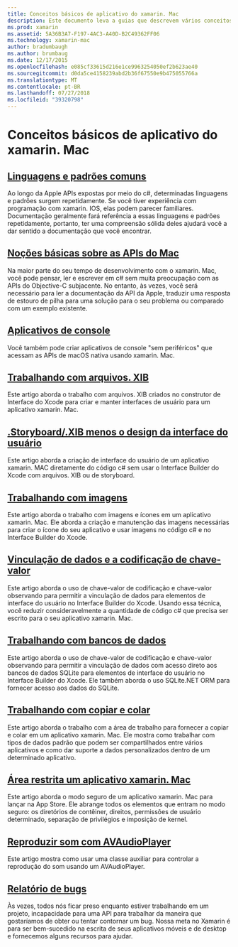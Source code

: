 ```yaml
---
title: Conceitos básicos de aplicativo do xamarin. Mac
description: Este documento leva a guias que descrevem vários conceitos necessários para entender ao desenvolver aplicativos xamarin. Mac.
ms.prod: xamarin
ms.assetid: 5A36B3A7-F197-4AC3-A40D-B2C49362FF06
ms.technology: xamarin-mac
author: bradumbaugh
ms.author: brumbaug
ms.date: 12/17/2015
ms.openlocfilehash: e085cf33615d216e1ce9963254050ef2b623ae40
ms.sourcegitcommit: d0da5ce4158239abd2b36f67550e9b475055766a
ms.translationtype: MT
ms.contentlocale: pt-BR
ms.lasthandoff: 07/27/2018
ms.locfileid: "39320798"
---
```

# <a name="xamarinmac-application-fundamentals"></a>Conceitos básicos de aplicativo do xamarin. Mac

## <a name="common-patterns-and-idiomsmacapp-fundamentalspatternsmd"></a>[Linguagens e padrões comuns](~/mac/app-fundamentals/patterns.md)

Ao longo da Apple APIs expostas por meio do c#, determinadas linguagens e padrões surgem repetidamente. Se você tiver experiência com programação com xamarin. IOS, elas podem parecer familiares. Documentação geralmente fará referência a essas linguagens e padrões repetidamente, portanto, ter uma compreensão sólida deles ajudará você a dar sentido a documentação que você encontrar.

## <a name="understanding-mac-apismacapp-fundamentalsmac-apismd"></a>[Noções básicas sobre as APIs do Mac](~/mac/app-fundamentals/mac-apis.md)

Na maior parte do seu tempo de desenvolvimento com o xamarin. Mac, você pode pensar, ler e escrever em c# sem muita preocupação com as APIs do Objective-C subjacente. No entanto, às vezes, você será necessário para ler a documentação da API da Apple, traduzir uma resposta de estouro de pilha para uma solução para o seu problema ou comparado com um exemplo existente.

## <a name="console-appsmacapp-fundamentalsconsolemd"></a>[Aplicativos de console](~/mac/app-fundamentals/console.md)

Você também pode criar aplicativos de console "sem periféricos" que acessam as APIs de macOS nativa usando xamarin. Mac.

## <a name="working-with-xib-filesmacapp-fundamentalsxibmd"></a>[Trabalhando com arquivos. XIB](~/mac/app-fundamentals/xib.md)

Este artigo aborda o trabalho com arquivos. XIB criados no construtor de Interface do Xcode para criar e manter interfaces de usuário para um aplicativo xamarin. Mac.

## <a name="storyboardxib-less-user-interface-designmacapp-fundamentalsxibless-uimd"></a>[.Storyboard/.XIB menos o design da interface do usuário](~/mac/app-fundamentals/xibless-ui.md)

Este artigo aborda a criação de interface do usuário de um aplicativo xamarin. MAC diretamente do código c# sem usar o Interface Builder do Xcode com arquivos. XIB ou de storyboard.

## <a name="working-with-imagesmacapp-fundamentalsimagemd"></a>[Trabalhando com imagens](~/mac/app-fundamentals/image.md)

Este artigo aborda o trabalho com imagens e ícones em um aplicativo xamarin. Mac. Ele aborda a criação e manutenção das imagens necessárias para criar o ícone do seu aplicativo e usar imagens no código c# e no Interface Builder do Xcode.

## <a name="data-binding-and-key-value-codingmacapp-fundamentalsdatabindingmd"></a>[Vinculação de dados e a codificação de chave-valor](~/mac/app-fundamentals/databinding.md)

Este artigo aborda o uso de chave-valor de codificação e chave-valor observando para permitir a vinculação de dados para elementos de interface do usuário no Interface Builder do Xcode. Usando essa técnica, você reduzir consideravelmente a quantidade de código c# que precisa ser escrito para o seu aplicativo xamarin. Mac. 

## <a name="working-with-databasesmacapp-fundamentalsdatabasesmd"></a>[Trabalhando com bancos de dados](~/mac/app-fundamentals/databases.md)

Este artigo aborda o uso de chave-valor de codificação e chave-valor observando para permitir a vinculação de dados com acesso direto aos bancos de dados SQLite para elementos de interface do usuário no Interface Builder do Xcode. Ele também aborda o uso SQLite.NET ORM para fornecer acesso aos dados do SQLite.

## <a name="working-with-copy-and-pastemacapp-fundamentalscopy-pastemd"></a>[Trabalhando com copiar e colar](~/mac/app-fundamentals/copy-paste.md)

Este artigo aborda o trabalho com a área de trabalho para fornecer a copiar e colar em um aplicativo xamarin. Mac. Ele mostra como trabalhar com tipos de dados padrão que podem ser compartilhados entre vários aplicativos e como dar suporte a dados personalizados dentro de um determinado aplicativo.

## <a name="sandboxing-a-xamarinmac-appmacapp-fundamentalssandboxingmd"></a>[Área restrita um aplicativo xamarin. Mac](~/mac/app-fundamentals/sandboxing.md)

Este artigo aborda o modo seguro de um aplicativo xamarin. Mac para lançar na App Store. Ele abrange todos os elementos que entram no modo seguro: os diretórios de contêiner, direitos, permissões de usuário determinado, separação de privilégios e imposição de kernel.

## <a name="playing-sound-with-avaudioplayermacapp-fundamentalssoundsmd"></a>[Reproduzir som com AVAudioPlayer](~/mac/app-fundamentals/sounds.md)

Este artigo mostra como usar uma classe auxiliar para controlar a reprodução do som usando um AVAudioPlayer.

## <a name="reporting-bugsmacapp-fundamentalstroubleshootingmd"></a>[Relatório de bugs](~/mac/app-fundamentals/troubleshooting.md)

Às vezes, todos nós ficar preso enquanto estiver trabalhando em um projeto, incapacidade para uma API para trabalhar da maneira que gostaríamos de obter ou tentar contornar um bug. Nossa meta no Xamarin é para ser bem-sucedido na escrita de seus aplicativos móveis e de desktop e fornecemos alguns recursos para ajudar.
